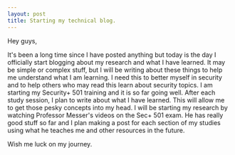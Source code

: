 ```yaml
---
layout: post
title: Starting my technical blog.
---
```


Hey guys,

It's been a long time since I have posted anything but today is the day I officially start blogging about my research and what I have learned. It may be simple or complex stuff, but I will be writing about these things to help me understand what I am learning. I need this to better myself in security and to help others who may read this learn about security topics. I am starting my Security+ 501 training and it is so far going well. After each study session, I plan to write about what I have learned. This will allow me to get those pesky concepts into my head. I will be starting my research by watching Professor Messer's videos on the Sec+ 501 exam. He has really good stuff so far and I plan making a post for each section of my studies using what he teaches me and other resources in the future.

Wish me luck on my journey.
